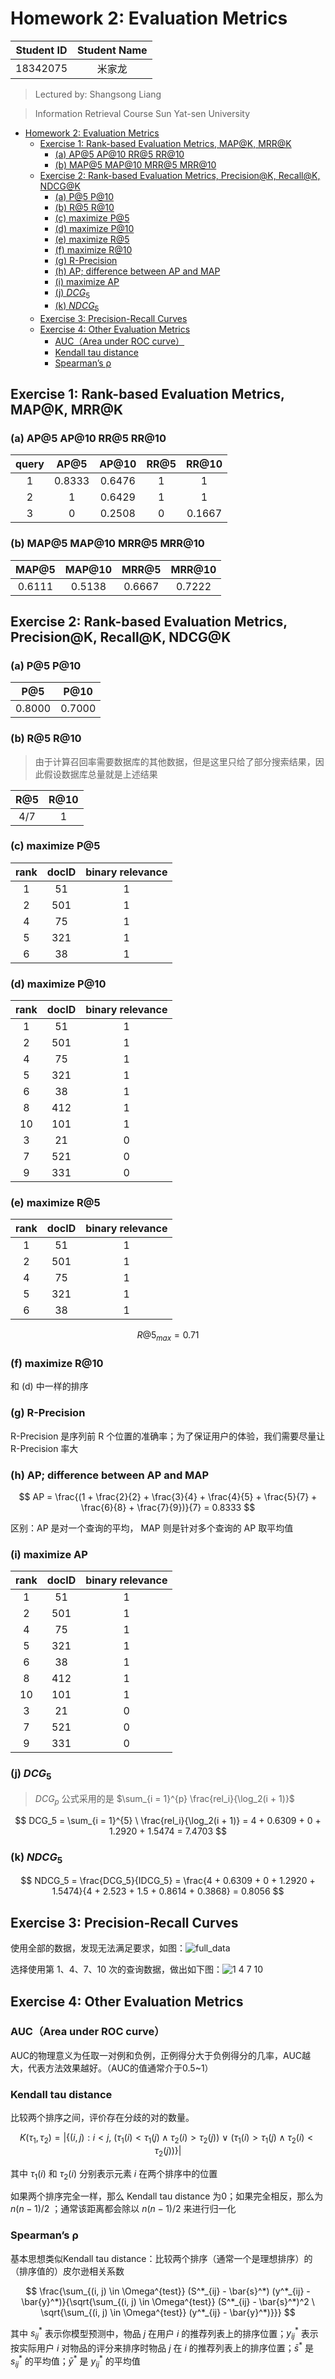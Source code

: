 # Homework 2: Evaluation Metrics

| Student ID | Student Name |
| :--------: | :----------: |
|  18342075  |    米家龙    |

> Lectured by: Shangsong Liang

> Information Retrieval Course
> Sun Yat-sen University

- [Homework 2: Evaluation Metrics](#homework-2-evaluation-metrics)
  - [Exercise 1: Rank-based Evaluation Metrics, MAP@K, MRR@K](#exercise-1-rank-based-evaluation-metrics-mapk-mrrk)
    - [(a) AP@5 AP@10 RR@5 RR@10](#a-ap5-ap10-rr5-rr10)
    - [(b) MAP@5 MAP@10 MRR@5 MRR@10](#b-map5-map10-mrr5-mrr10)
  - [Exercise 2: Rank-based Evaluation Metrics, Precision@K, Recall@K, NDCG@K](#exercise-2-rank-based-evaluation-metrics-precisionk-recallk-ndcgk)
    - [(a) P@5 P@10](#a-p5-p10)
    - [(b) R@5 R@10](#b-r5-r10)
    - [(c) maximize P@5](#c-maximize-p5)
    - [(d) maximize P@10](#d-maximize-p10)
    - [(e) maximize R@5](#e-maximize-r5)
    - [(f) maximize R@10](#f-maximize-r10)
    - [(g) R-Precision](#g-r-precision)
    - [(h) AP; difference between AP and MAP](#h-ap-difference-between-ap-and-map)
    - [(i) maximize AP](#i-maximize-ap)
    - [(j) $DCG_5$](#j-dcg_5)
    - [(k) $NDCG_5$](#k-ndcg_5)
  - [Exercise 3: Precision-Recall Curves](#exercise-3-precision-recall-curves)
  - [Exercise 4: Other Evaluation Metrics](#exercise-4-other-evaluation-metrics)
    - [AUC（Area under ROC curve）](#aucarea-under-roc-curve)
    - [Kendall tau distance](#kendall-tau-distance)
    - [Spearman’s ρ](#spearmans-ρ)

## Exercise 1: Rank-based Evaluation Metrics, MAP@K, MRR@K

### (a) AP@5 AP@10 RR@5 RR@10

| query |  AP@5  | AP@10  | RR@5  | RR@10  |
| :---: | :----: | :----: | :---: | :----: |
|   1   | 0.8333 | 0.6476 |   1   |   1    |
|   2   |   1    | 0.6429 |   1   |   1    |
|   3   |   0    | 0.2508 |   0   | 0.1667 |

### (b) MAP@5 MAP@10 MRR@5 MRR@10

| MAP@5  | MAP@10 | MRR@5  | MRR@10 |
| :----: | :----: | :----: | :----: |
| 0.6111 | 0.5138 | 0.6667 | 0.7222 |

## Exercise 2: Rank-based Evaluation Metrics, Precision@K, Recall@K, NDCG@K

### (a) P@5 P@10

|  P@5   |  P@10  |
| :----: | :----: |
| 0.8000 | 0.7000 |

### (b) R@5 R@10

> 由于计算召回率需要数据库的其他数据，但是这里只给了部分搜索结果，因此假设数据库总量就是上述结果

|  R@5  | R@10  |
| :---: | :---: |
|  4/7  |   1   |

### (c) maximize P@5

| rank  | docID | binary relevance |
| :---: | :---: | :--------------: |
|   1   |  51   |        1         |
|   2   |  501  |        1         |
|   4   |  75   |        1         |
|   5   |  321  |        1         |
|   6   |  38   |        1         |

### (d) maximize P@10

| rank  | docID | binary relevance |
| :---: | :---: | :--------------: |
|   1   |  51   |        1         |
|   2   |  501  |        1         |
|   4   |  75   |        1         |
|   5   |  321  |        1         |
|   6   |  38   |        1         |
|   8   |  412  |        1         |
|  10   |  101  |        1         |
|   3   |  21   |        0         |
|   7   |  521  |        0         |
|   9   |  331  |        0         |

### (e) maximize R@5

| rank  | docID | binary relevance |
| :---: | :---: | :--------------: |
|   1   |  51   |        1         |
|   2   |  501  |        1         |
|   4   |  75   |        1         |
|   5   |  321  |        1         |
|   6   |  38   |        1         |

$$
  R@5_{max} = 0.71
$$

### (f) maximize R@10

和 (d) 中一样的排序

### (g) R-Precision

R-Precision 是序列前 R 个位置的准确率；为了保证用户的体验，我们需要尽量让 R-Precision 率大

### (h) AP; difference between AP and MAP

$$
  AP = \frac{(1 + \frac{2}{2} + \frac{3}{4} + \frac{4}{5} + \frac{5}{7} + \frac{6}{8} + \frac{7}{9})}{7} = 0.8333
$$

区别：AP 是对一个查询的平均， MAP 则是针对多个查询的 AP 取平均值

### (i) maximize AP

| rank  | docID | binary relevance |
| :---: | :---: | :--------------: |
|   1   |  51   |        1         |
|   2   |  501  |        1         |
|   4   |  75   |        1         |
|   5   |  321  |        1         |
|   6   |  38   |        1         |
|   8   |  412  |        1         |
|  10   |  101  |        1         |
|   3   |  21   |        0         |
|   7   |  521  |        0         |
|   9   |  331  |        0         |

### (j) $DCG_5$

> $DCG_p$ 公式采用的是 $\sum_{i = 1}^{p} \frac{rel_i}{\log_2(i + 1)}$

$$
  DCG_5 = \sum_{i = 1}^{5} \ \frac{rel_i}{\log_2(i + 1)} = 4 + 0.6309 + 0 + 1.2920 + 1.5474 = 7.4703
$$

### (k) $NDCG_5$

$$
  NDCG_5 = \frac{DCG_5}{IDCG_5} = \frac{4 + 0.6309 + 0 + 1.2920 + 1.5474}{4 + 2.523 + 1.5 + 0.8614 + 0.3868} = 0.8056
$$

## Exercise 3: Precision-Recall Curves

使用全部的数据，发现无法满足要求，如图：![full_data](./full_data.png)

选择使用第 1、4、7、10 次的查询数据，做出如下图：![1 4 7 10](1_4_7_10_data.png)

## Exercise 4: Other Evaluation Metrics

### AUC（Area under ROC curve）

AUC的物理意义为任取一对例和负例，正例得分大于负例得分的几率，AUC越大，代表方法效果越好。（AUC的值通常介于0.5~1）

### Kendall tau distance

比较两个排序之间，评价存在分歧的对的数量。

$$
  K(\tau_1, \tau_2) = | \{(i, j) : i < j, \ (\tau_1(i) < \tau_1(j) \wedge \tau_2(i) > \tau_2(j)) \ \vee \ (\tau_1(i) > \tau_1(j) \wedge \tau_2(i) < \tau_2(j)) \} |
$$

其中 $\tau_1(i)$ 和 $\tau_2(i)$ 分别表示元素 $i$ 在两个排序中的位置

如果两个排序完全一样，那么 Kendall tau distance 为0；如果完全相反，那么为 $n(n - 1) / 2$ ；通常该距离都会除以 $n(n - 1) / 2$ 来进行归一化

### Spearman’s ρ

基本思想类似Kendall tau distance：比较两个排序（通常一个是理想排序）的（排序值的）皮尔逊相关系数

$$
  \frac{\sum_{(i, j) \in \Omega^{test}} (S^*_{ij} - \bar{s}^*) (y^*_{ij} - \bar{y}^*)}{\sqrt{\sum_{(i, j) \in \Omega^{test}} (S^*_{ij} - \bar{s}^*)^2 \ \sqrt{\sum_{(i, j) \in \Omega^{test}} (y^*_{ij} - \bar{y}^*)}}}
$$

其中 $s^*_{ij}$ 表示你模型预测中，物品 $j$ 在用户 $i$ 的推荐列表上的排序位置；$y^*_{ij}$ 表示按实际用户 $i$ 对物品的评分来排序时物品 $j$ 在 $i$ 的推荐列表上的排序位置；$\bar{s}^*$ 是 $s^*_{ij}$ 的平均值；$\bar{y}^*$ 是 $y^*_{ij}$ 的平均值